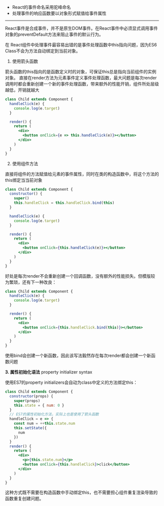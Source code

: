 * React的事件命名采用驼峰命名
* 处理事件的响应函数要以对象形式赋值给事件属性

---

React事件是合成事件，并不是原生DOM事件。在React事件中必须显式调用事件对象的preventDefault方法来阻止事件的默认行为。

在 React组件中处理事件最容易出错的是事件处理函数中this指向问题，因为ES6 Class不会为方法自动绑定到当前对象。

1. 使用箭头函数

箭头函数的this指向的是函数定义时的对象，可保证this总是指向当前组件的实例对象。
直接在render方法为元素事件定义事件处理函数，最大问题是每次render调用时都会重新创建一个新的事件处理函数，带来额外的性能开销，组件所处层级越低，开销就越大

```jsx
class Child extends Component {
  handleClick(e) {
    console.log(e.target)
  }

  render() {
    return (
      <div>
        <button onClick={e => this.handleClick(e)}></button>
      </div>
    )
  }
}
```

2. 使用组件方法

直接将组件的方法赋值给元素的事件属性，同时在类的构造函数中，将这个方法的this绑定当当前对象

```jsx
class Child extends Component {
  constructor() {
    super()
    this.handleClick = this.handleClick.bind(this)
  }

  handleClick(e) {
    console.log(e.target)
  }

  render() {
    return (
      <div>
        <button onClick={this.handleClick(e)}></button>
      </div>
    )
  }
}
```

好处是每次render不会重新创建一个回调函数，没有额外的性能损失。但模版较为繁琐，还有下一种改良：

```jsx
class Child extends Component {
  handleClick(e) {
    console.log(e.target)
  }

  render() {
    return (
      <div>
        <button onClick={this.handleClick.bind(this)}></button>
      </div>
    )
  }
}
```

使用bind会创建一个新函数，因此该写法毅然存在每次render都会创建一个新函数问题

**3. 属性初始化语法** property initializer syntax

使用ES7的property initializers会自动为class中定义的方法绑定this：

```jsx
class Child extends Component {
  constructor(props) {
    super(props)
    this.state = { num: 0 }
  }
  // ES7的属性初始化方法，实际上也是使用了箭头函数
  handleClick = e => {
    const num = ++this.state.num
    this.setState({
      num
    })
  }
  render() {
    return (
      <div>
        <p>{this.state.num}</p>
        <button onClick={this.handleClick}>click</button>
      </div>
    )
  }
}
```

这种方式既不需要在构造函数中手动绑定this，也不需要担心组件重复渲染导致的函数重复创建问题。
